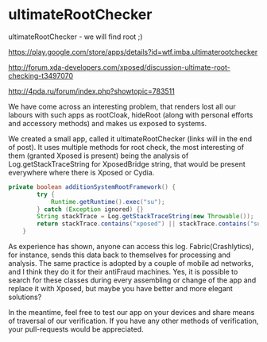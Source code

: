 # ultimateRootChecker
ultimateRootChecker - we will find root ;)

https://play.google.com/store/apps/details?id=wtf.imba.ultimaterootchecker

http://forum.xda-developers.com/xposed/discussion-ultimate-root-checking-t3497070

http://4pda.ru/forum/index.php?showtopic=783511


We have come across an interesting problem, that renders lost all our labours with such apps as rootCloak, hideRoot (along with personal efforts and accessory methods) and makes us exposed to systems.

We created a small app, called it ultimateRootChecker (links  will in the end of post). It uses multiple methods for root check, the most interesting of them (granted Xposed is present) being the analysis of Log.getStackTraceString for XposedBridge string, that would be present everywhere where there is Xposed or Cydia.

```java
private boolean additionSystemRootFramework() {
        try {
            Runtime.getRuntime().exec("su");
        } catch (Exception ignored) {}
        String stackTrace = Log.getStackTraceString(new Throwable());
        return stackTrace.contains("xposed") || stackTrace.contains("substrate");
    }
```
As experience has shown, anyone can access this log. Fabric(Crashlytics), for instance, sends this data back to themselves for processing and analysis. The same practice is adopted by a couple of mobile ad networks, and I think they do it for their antiFraud machines. Yes, it is possible to search for these classes during every assembling or change of the app and replace it with Xposed, but maybe you have better and more elegant solutions?

In the meantime, feel free to test our app on your devices and share means of traversal of our verification.
If you have any other methods of verification, your pull-requests would be appreciated.
